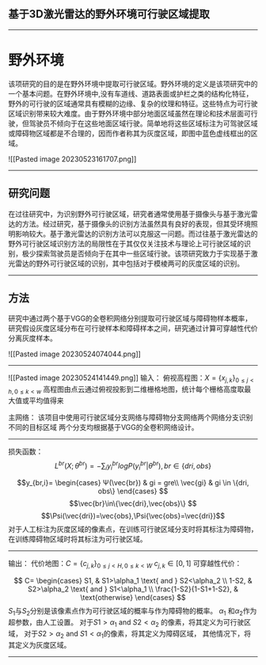 ## 基于3D激光雷达的野外环境可行驶区域提取
---
# 野外环境
该项研究的目的是在野外环境中提取可行驶区域。野外环境的定义是该项研究中的一个基本问题。在野外环境中,没有车道线、道路表面或护栏之类的结构化特征，野外的可行驶的区域通常具有模糊的边缘、复杂的纹理和特征。这些特点为可行驶区域识别带来较大难度。由于野外环境中部分地面区域虽然在理论和技术层面可行驶，但驾驶员不倾向于在这些地面区域行驶。简单地将这些区域标注为可驾驶区域或障碍物区域都是不合理的，因而作者称其为灰度区域，即图中蓝色虚线框出的区域。

![[Pasted image 20230523161707.png]]

---

## 研究问题
在过往研究中，为识别野外可行驶区域，研究者通常使用基于摄像头与基于激光雷达的方法。经过研究，基于摄像头的识别方法虽然具有良好的表现，但其受环境照明影响较大。基于激光雷达的识别方法可以克服这一问题。而过往基于激光雷达的野外可行驶区域识别方法的局限性在于其仅仅关注技术与理论上可行驶区域的识别，极少探索驾驶员是否倾向于在其中一些区域行驶。该项研究致力于实现基于激光雷达的野外可行驶区域的识别，其中包括对于模棱两可的灰度区域的识别。

---

## 方法
研究中通过两个基于VGG的全卷积网络分别提取可行驶区域与障碍物样本概率，研究假设灰度区域分布在可行驶样本和障碍样本之间，研究通过计算可穿越性代价分离灰度样本。

![[Pasted image 20230524074044.png]]

---

![[Pasted image 20230524141449.png]]
输入：
俯视高程图：$X=\{x_{j,k}\}_{0 \leq j<h,0\leq k<w}$
高程图由点云通过俯视投影到二维栅格地图，统计每个栅格高度取最大值或平均值得来

主网络：
该项目中使用可行驶区域分支网络与障碍物分支网络两个网络分支识别不同的目标区域
两个分支均根据基于VGG的全卷积网络设计。

---

损失函数：
$$L^{br}(X; \theta^{br}) = - ∑_i y^{br}_i log P(y^{br}_i | \theta^{br}), br \in \{dri, obs\}$$

$$y_{br,i}=
\begin{cases}
Ψ(\vec{br}) & gi = gre\\
\vec{gi} & gi \in \{dri, obs\}
\end{cases}
$$
$$\vec{br}\in\{\vec{dri},\vec{obs}\} $$$$\Psi(\vec{dri})=\vec{obs},\Psi{\vec{obs}=\vec{dri}}$$
对于人工标注为灰度区域的像素点，在训练可行驶区域分支时将其标注为障碍物，在训练障碍物区域时将其标注为可行驶区域。

---

输出：
代价地图：$C = \{c_{j,k}\}_{0≤j<H,0≤k<W}$ $c_{j,k}\in[0,1]$
可穿越性代价：

$$
C=
\begin{cases}
S1, & S1>\alpha_1 \text{ and } S2<\alpha_2 \\
1-S2, & S2>\alpha_2 \text{ and } S1<\alpha_1 \\
\frac{1-S2}{1-S1+1-S2}, & \text{otherwise}
\end{cases}
$$
$S_1$与$S_2$分别是该像素点作为可行驶区域的概率与作为障碍物的概率。
$\alpha_1$ 和$\alpha_2$作为超参数，由人工设置。
对于$S1>\alpha_1 \text{ and } S2<\alpha_2$ 的像素，将其定义为可行驶区域，
对于$S2>\alpha_2 \text{ and } S1<\alpha_1$的像素，将其定义为障碍区域，
其他情况下，将其定义为灰度区域。

---
